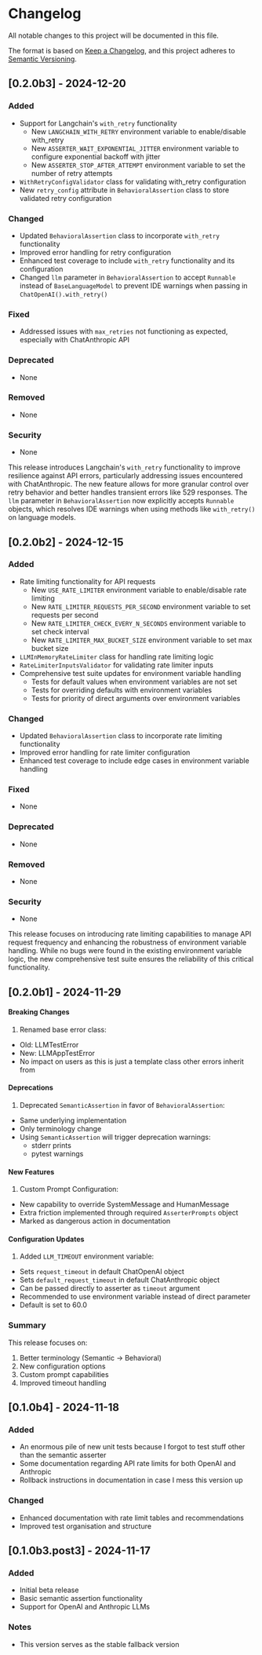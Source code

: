 # Changelog

All notable changes to this project will be documented in this file.

The format is based on [Keep a Changelog](https://keepachangelog.com/en/1.0.0/),
and this project adheres to [Semantic Versioning](https://semver.org/spec/v2.0.0.html).

## [0.2.0b3] - 2024-12-20

### Added
- Support for Langchain's `with_retry` functionality
  - New `LANGCHAIN_WITH_RETRY` environment variable to enable/disable with_retry
  - New `ASSERTER_WAIT_EXPONENTIAL_JITTER` environment variable to configure exponential backoff with jitter
  - New `ASSERTER_STOP_AFTER_ATTEMPT` environment variable to set the number of retry attempts
- `WithRetryConfigValidator` class for validating with_retry configuration
- New `retry_config` attribute in `BehavioralAssertion` class to store validated retry configuration

### Changed
- Updated `BehavioralAssertion` class to incorporate `with_retry` functionality
- Improved error handling for retry configuration
- Enhanced test coverage to include `with_retry` functionality and its configuration
- Changed `llm` parameter in `BehavioralAssertion` to accept `Runnable` instead of `BaseLanguageModel` to prevent IDE warnings when passing in `ChatOpenAI().with_retry()`

### Fixed
- Addressed issues with `max_retries` not functioning as expected, especially with ChatAnthropic API

### Deprecated
- None

### Removed
- None

### Security
- None

This release introduces Langchain's `with_retry` functionality to improve resilience against API errors, particularly addressing issues encountered with ChatAnthropic. The new feature allows for more granular control over retry behavior and better handles transient errors like 529 responses. The `llm` parameter in `BehavioralAssertion` now explicitly accepts `Runnable` objects, which resolves IDE warnings when using methods like `with_retry()` on language models.


## [0.2.0b2] - 2024-12-15

### Added
- Rate limiting functionality for API requests
  - New `USE_RATE_LIMITER` environment variable to enable/disable rate limiting
  - New `RATE_LIMITER_REQUESTS_PER_SECOND` environment variable to set requests per second
  - New `RATE_LIMITER_CHECK_EVERY_N_SECONDS` environment variable to set check interval
  - New `RATE_LIMITER_MAX_BUCKET_SIZE` environment variable to set max bucket size
- `LLMInMemoryRateLimiter` class for handling rate limiting logic
- `RateLimiterInputsValidator` for validating rate limiter inputs
- Comprehensive test suite updates for environment variable handling
  - Tests for default values when environment variables are not set
  - Tests for overriding defaults with environment variables
  - Tests for priority of direct arguments over environment variables

### Changed
- Updated `BehavioralAssertion` class to incorporate rate limiting functionality
- Improved error handling for rate limiter configuration
- Enhanced test coverage to include edge cases in environment variable handling

### Fixed
- None

### Deprecated
- None

### Removed
- None

### Security
- None

This release focuses on introducing rate limiting capabilities to manage API request frequency and enhancing the robustness of environment variable handling. While no bugs were found in the existing environment variable logic, the new comprehensive test suite ensures the reliability of this critical functionality.


## [0.2.0b1] - 2024-11-29

#### Breaking Changes
1. Renamed base error class:
- Old: LLMTestError
- New: LLMAppTestError
- No impact on users as this is just a template class other errors inherit from

#### Deprecations
1. Deprecated `SemanticAssertion` in favor of `BehavioralAssertion`:
- Same underlying implementation
- Only terminology change
- Using `SemanticAssertion` will trigger deprecation warnings:
  - stderr prints
  - pytest warnings

#### New Features
1. Custom Prompt Configuration:
- New capability to override SystemMessage and HumanMessage
- Extra friction implemented through required `AsserterPrompts` object
- Marked as dangerous action in documentation

#### Configuration Updates
1. Added `LLM_TIMEOUT` environment variable:
- Sets `request_timeout` in default ChatOpenAI object
- Sets `default_request_timeout` in default ChatAnthropic object
- Can be passed directly to asserter as `timeout` argument
- Recommended to use environment variable instead of direct parameter
- Default is set to 60.0

### Summary
This release focuses on:
1. Better terminology (Semantic → Behavioral)
2. New configuration options
3. Custom prompt capabilities
4. Improved timeout handling


## [0.1.0b4] - 2024-11-18

### Added
- An enormous pile of new unit tests because I forgot to test stuff other than the semantic asserter
- Some documentation regarding API rate limits for both OpenAI and Anthropic
- Rollback instructions in documentation in case I mess this version up

### Changed
- Enhanced documentation with rate limit tables and recommendations
- Improved test organisation and structure

## [0.1.0b3.post3] - 2024-11-17

### Added
- Initial beta release
- Basic semantic assertion functionality
- Support for OpenAI and Anthropic LLMs

### Notes
- This version serves as the stable fallback version